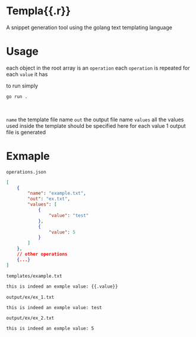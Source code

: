 # Templa{{.r}}
A snippet generation tool using the golang text templating language

# Usage
each object in the root array is an `operation`
each `operation` is repeated for each `value` it has

to run simply
```bash
go run .
```
<br />

`name` the template file name
`out` the output file name
`values` all the values used inside the template should be specified here
for each value 1 output file is generated

# Exmaple
`operations.json`
```json
[
    {
        "name": "example.txt",
        "out": "ex.txt",
        "values": [
            {
                "value": "test"
            },
            {
                "value": 5
            }
        ]
    }, 
    // other operations
    {...}
] 
```

`templates/example.txt`
```txt
this is indeed an exmple value: {{.value}}
```

`output/ex/ex_1.txt`
```txt
this is indeed an exmple value: test
```

`output/ex/ex_2.txt`
```txt
this is indeed an exmple value: 5
```